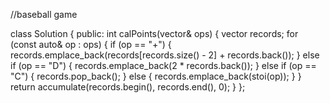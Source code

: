 //baseball game

class Solution 
{
public:
    int calPoints(vector<string>& ops) 
  {
        vector<int> records;
        for (const auto& op : ops) 
        {
            if (op == "+") 
            {
                records.emplace_back(records[records.size() - 2] + records.back());
            }
            else if (op == "D") 
            {
                records.emplace_back(2 * records.back());
            }
            else if (op == "C") 
            {
                records.pop_back();
            }
            else 
            {
                records.emplace_back(stoi(op));
            }
        }
        return accumulate(records.begin(), records.end(), 0);
    }
};
